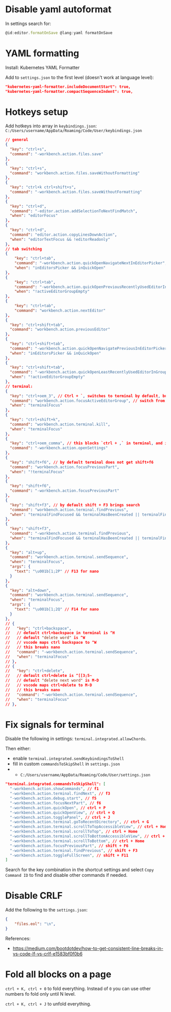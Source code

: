 
# Disable yaml autoformat

In settings search for:
```js
@id:editor.formatOnSave @lang:yaml formatOnSave
```

# YAML formatting

Install: Kubernetes YAML Formatter

Add to `settings.json` to the first level (doesn't work at language level):

```json
"kubernetes-yaml-formatter.includeDocumentStart": true,
"kubernetes-yaml-formatter.compactSequenceIndent": true,
```

# Hotkeys setup

Add hotkeys into array in `keybindings.json`:
`C:/Users/username/AppData/Roaming/Code/User/keybindings.json`

```json
// general
{
  "key": "ctrl+s",
  "command": "-workbench.action.files.save"
},
{
  "key": "ctrl+s",
  "command": "workbench.action.files.saveWithoutFormatting"
},
{
  "key": "ctrl+k ctrl+shift+s",
  "command": "-workbench.action.files.saveWithoutFormatting"
},
{
  "key": "ctrl+d",
  "command": "-editor.action.addSelectionToNextFindMatch",
  "when": "editorFocus"
},
{
  "key": "ctrl+d",
  "command": "editor.action.copyLinesDownAction",
  "when": "editorTextFocus && !editorReadonly"
},
// tab switching
{
    "key": "ctrl+tab",
    "command": "-workbench.action.quickOpenNavigateNextInEditorPicker",
    "when": "inEditorsPicker && inQuickOpen"
},
{
    "key": "ctrl+tab",
    "command": "-workbench.action.quickOpenPreviousRecentlyUsedEditorInGroup",
    "when": "!activeEditorGroupEmpty"
},
{
    "key": "ctrl+tab",
    "command": "workbench.action.nextEditor"
},
{
  "key": "ctrl+shift+tab",
  "command": "workbench.action.previousEditor"
},
{
  "key": "ctrl+shift+tab",
  "command": "-workbench.action.quickOpenNavigatePreviousInEditorPicker",
  "when": "inEditorsPicker && inQuickOpen"
},
{
  "key": "ctrl+shift+tab",
  "command": "-workbench.action.quickOpenLeastRecentlyUsedEditorInGroup",
  "when": "!activeEditorGroupEmpty"
},
// terminal:
{
  "key": "ctrl+oem_3", // Ctrl + `, switches to terminal by default, but doesn't go back
  "command": "workbench.action.focusActiveEditorGroup", // switch from terminal back to editor
  "when": "terminalFocus"
},
{
  "key": "ctrl+shift+k",
  "command": "workbench.action.terminal.kill",
  "when": "terminalFocus"
},
{
  "key": "ctrl+oem_comma", // this blocks `ctrl + ,` in terminal, and it can't be disabled via commandsToSkipShell
  "command": "-workbench.action.openSettings"
},
{
  "key": "shift+f6", // by default terminal does not get shift+f6
  "command": "workbench.action.focusPreviousPart",
  "when": "!terminalFocus"
},
{
  "key": "shift+f6",
  "command": "-workbench.action.focusPreviousPart"
},
{
  "key": "shift+f3", // by default shift + F3 brings search
  "command": "workbench.action.terminal.findPrevious",
  "when": "terminalFindFocused && terminalHasBeenCreated || terminalFindFocused && terminalProcessSupported"
},
{
  "key": "shift+f3",
  "command": "-workbench.action.terminal.findPrevious",
  "when": "terminalFindFocused && terminalHasBeenCreated || terminalFindFocused && terminalProcessSupported || terminalFocusInAny && terminalHasBeenCreated || terminalFocusInAny && terminalProcessSupported"
},
{
  "key": "alt+up",
  "command": "workbench.action.terminal.sendSequence",
  "when": "terminalFocus",
  "args": {
    "text": "\u001b[1;2P" // F13 for nano
  }
},
{
  "key": "alt+down",
  "command": "workbench.action.terminal.sendSequence",
  "when": "terminalFocus",
  "args": {
    "text": "\u001b[1;2Q" // F14 for nano
  }
},
// {
//   "key": "ctrl+backspace",
//   // default ctrl+backspace in terminal is ^H
//   // default "delete word" is ^W
//   // vscode maps ctrl backspace to ^W
//   // this breaks nano
//   "command": "-workbench.action.terminal.sendSequence",
//   "when": "terminalFocus"
// },
// {
//   "key": "ctrl+delete",
//   // default ctrl+delete is ^[[3;5~
//   // default "delete next word" is M-D
//   // vscode maps ctrl+delete to M-D
//   // this breaks nano
//   "command": "-workbench.action.terminal.sendSequence",
//   "when": "terminalFocus"
// },
```

# Fix signals for terminal

Disable the following in settings: `terminal.integrated.allowChords`.

Then either:
- enable `terminal.integrated.sendKeybindingsToShell`
- fill in custom `commandsToSkipShell` in `settings.json`
- - `C:/Users/username/AppData/Roaming/Code/User/settings.json`

```json
"terminal.integrated.commandsToSkipShell": [
  "-workbench.action.showCommands", // f1
  "-workbench.action.terminal.findNext", // f3
  "-workbench.action.debug.start", // f5
  "-workbench.action.focusNextPart", // f6
  "-workbench.action.quickOpen", // ctrl + P
  "-workbench.action.quickOpenView", // ctrl + Q
  "-workbench.action.togglePanel", // ctrl + J
  "-workbench.action.terminal.goToRecentDirectory", // ctrl + G
  "-workbench.action.terminal.scrollToTopAccessibleView", // ctrl + Home
  "-workbench.action.terminal.scrollToTop", // ctrl + Home
  "-workbench.action.terminal.scrollToBottomAccessibleView", // ctrl + Home
  "-workbench.action.terminal.scrollToBottom", // ctrl + Home
  "-workbench.action.focusPreviousPart", // shift + F6
  "-workbench.action.terminal.findPrevious", // shift + F3
  "-workbench.action.toggleFullScreen", // shift + F11
]
```

Search for the key combination in the shortcut settings
and select `Copy Command ID` to find and disable other commands if needed.

# Disable CRLF

Add the following to the `settings.json`:

```json
{
    "files.eol": "\n",
}
```

References:
- https://medium.com/bootdotdev/how-to-get-consistent-line-breaks-in-vs-code-lf-vs-crlf-e1583bf0f0b6

# Fold all blocks on a page

`ctrl + K, ctrl + 0` to fold everything.
Instead of `0` you can use other numbers fo fold only until N level.

`ctrl + K, ctrl + J` to unfold everything.
